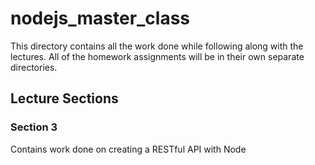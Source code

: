 # nodejs_master_class

This directory contains all the work done while following along with the lectures. All of the homework assignments will be in their own separate directories.

## Lecture Sections

### Section 3

Contains work done on creating a RESTful API with Node
